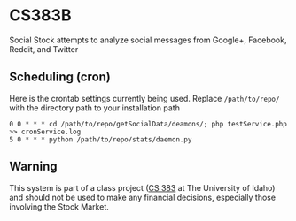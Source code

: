 CS383B
=======

Social Stock attempts to analyze social messages from Google+, Facebook, Reddit, and Twitter

Scheduling (cron)
-------
Here is the crontab settings currently being used. Replace `/path/to/repo/` with the directory path to your installation path

```
0 0 * * * cd /path/to/repo/getSocialData/deamons/; php testService.php >> cronService.log
5 0 * * * python /path/to/repo/stats/daemon.py
```

Warning
-------
This system is part of a class project ([CS 383](http://www2.cs.uidaho.edu/~oman/CS383/CS383_F12_syllabus.htm) at The University of Idaho) and should not be used to make any financial decisions, especially those involving the Stock Market.